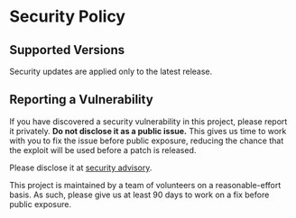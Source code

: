 # Security Policy

## Supported Versions

Security updates are applied only to the latest release.

## Reporting a Vulnerability

If you have discovered a security vulnerability in this project, please report it privately. **Do not disclose it as a public issue.** This gives us time to work with you to fix the issue before public exposure, reducing the chance that the exploit will be used before a patch is released.

Please disclose it at [security advisory](https://github.com/KhronosGroup/SPIRV-Reflect/security/advisories/new).

This project is maintained by a team of volunteers on a reasonable-effort basis. As such, please give us at least 90 days to work on a fix before public exposure.
